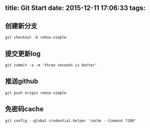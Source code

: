 title: Git Start
date: 2015-12-11 17:06:33
tags:
---
## 创建新分支

	git checkout -b redux-simple 
<!-- more --> 
## 提交更新log

	git commit -a -m 'three seconds is better' 

## 推送github

	git push origin redux-simple

## 免密码cache

	git config --global credential.helper 'cache --timeout 7200'